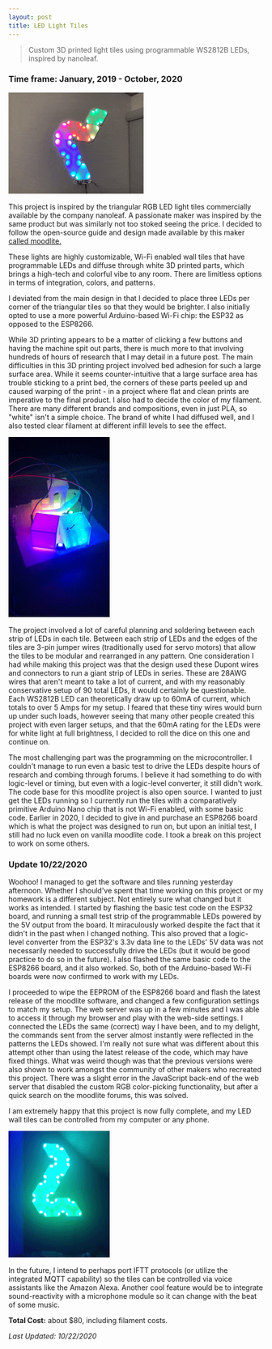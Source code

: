 ```yaml
---
layout: post
title: LED Light Tiles
---
```


> Custom 3D printed light tiles using programmable WS2812B LEDs, inspired by nanoleaf.

### Time frame: January, 2019 - October, 2020

![Finished product.](/images/moodlite.gif "Finished Product.")


This project is inspired by the triangular RGB LED light tiles commercially available by the company nanoleaf. A passionate maker was inspired by the same product but was similarly not too stoked seeing the price. I decided to follow the open-source guide and design made available by this maker [called moodlite.](https://moodlite.co.uk/)

These lights are highly customizable, Wi-Fi enabled wall tiles that have programmable LEDs and diffuse through white 3D printed parts, which brings a high-tech and colorful vibe to any room. There are limitless options in terms of integration, colors, and patterns.

I deviated from the main design in that I decided to place three LEDs per corner of the triangular tiles so that they would be brighter. I also initially opted to use a more powerful Arduino-based Wi-Fi chip: the ESP32 as opposed to the ESP8266. 

While 3D printing appears to be a matter of clicking a few buttons and having the machine spit out parts, there is much more to that involving hundreds of hours of research that I may detail in a future post. The main difficulties in this 3D printing project involved bed adhesion for such a large surface area. While it seems counter-intuitive that a large surface area has trouble sticking to a print bed, the corners of these parts peeled up and caused warping of the print - in a project where flat and clean prints are imperative to the final product. I also had to decide the color of my filament. There are many different brands and compositions, even in just PLA, so "white" isn't a simple choice. The brand of white I had diffused well, and I also tested clear filament at different infill levels to see the effect.

![Diffusion testing](/images/led-testing.gif "Diffusion testing")

The project involved a lot of careful planning and soldering between each strip of LEDs in each tile. Between each strip of LEDs and the edges of the tiles are 3-pin jumper wires (traditionally used for servo motors) that allow the tiles to be modular and rearranged in any pattern. One consideration I had while making this project was that the design used these Dupont wires and connectors to run a giant strip of LEDs in series. These are 28AWG wires that aren't meant to take a lot of current, and with my reasonably conservative setup of 90 total LEDs, it would certainly be questionable. Each WS2812B LED can theoretically draw up to 60mA of current, which totals to over 5 Amps for my setup. I feared that these tiny wires would burn up under such loads, however seeing that many other people created this project with even larger setups, and that the 60mA rating for the LEDs were for white light at full brightness, I decided to roll the dice on this one and continue on. 

The most challenging part was the programming on the microcontroller. I couldn't manage to run even a basic test to drive the LEDs despite hours of research and combing through forums. I believe it had something to do with logic-level or timing, but even with a logic-level converter, it still didn't work. The code base for this moodlite project is also open source. I wanted to just get the LEDs running so I currently run the tiles with a comparatively primitive Arduino Nano chip that is not Wi-Fi enabled, with some basic code. Earlier in 2020, I decided to give in and purchase an ESP8266 board which is what the project was designed to run on, but upon an initial test, I still had no luck even on vanilla moodlite code. I took a break on this project to work on some others.

### Update 10/22/2020
Woohoo! I managed to get the software and tiles running yesterday afternoon. Whether I should've spent that time working on this project or my homework is a different subject. Not entirely sure what changed but it works as intended. I started by flashing the basic test code on the ESP32 board, and running a small test strip of the programmable LEDs powered by the 5V output from the board. It miraculously worked despite the fact that it didn't in the past when I changed nothing. This also proved that a logic-level converter from the ESP32's 3.3v data line to the LEDs' 5V data was not necessarily needed to successfully drive the LEDs (but it would be good practice to do so in the future). I also flashed the same basic code to the ESP8266 board, and it also worked. So, both of the Arduino-based Wi-Fi boards were now confirmed to work with my LEDs. 

I proceeded to wipe the EEPROM of the ESP8266 board and flash the latest release of the moodlite software, and changed a few configuration settings to match my setup. The web server was up in a few minutes and I was able to access it through my browser and play with the web-side settings. I connected the LEDs the same (correct) way I have been, and to my delight, the commands sent from the server almost instantly were reflected in the patterns the LEDs showed. I'm really not sure what was different about this attempt other than using the latest release of the code, which may have fixed things. What was weird though was that the previous versions were also shown to work amongst the community of other makers who recreated this project. There was a slight error in the JavaScript back-end of the web server that disabled the custom RGB color-picking functionality, but after a quick search on the moodlite forums, this was solved. 

I am extremely happy that this project is now fully complete, and my LED wall tiles can be controlled from my computer or any phone. 

![Finished Product Part 2](/images/moodlite-working.gif "Finished Product Part 2")

In the future, I intend to perhaps port IFTT protocols (or utilize the integrated MQTT capability) so the tiles can be controlled via voice assistants like the Amazon Alexa. Another cool feature would be to integrate sound-reactivity with a microphone module so it can change with the beat of some music.


**Total Cost:** about $80, including filament costs.

*Last Updated: 10/22/2020*
